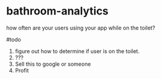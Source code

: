 # bathroom-analytics
how often are your users using your app while on the toilet?

#todo
1. figure out how to determine if user is on the toilet.
2. ???
3. Sell this to google or someone
4. Profit
